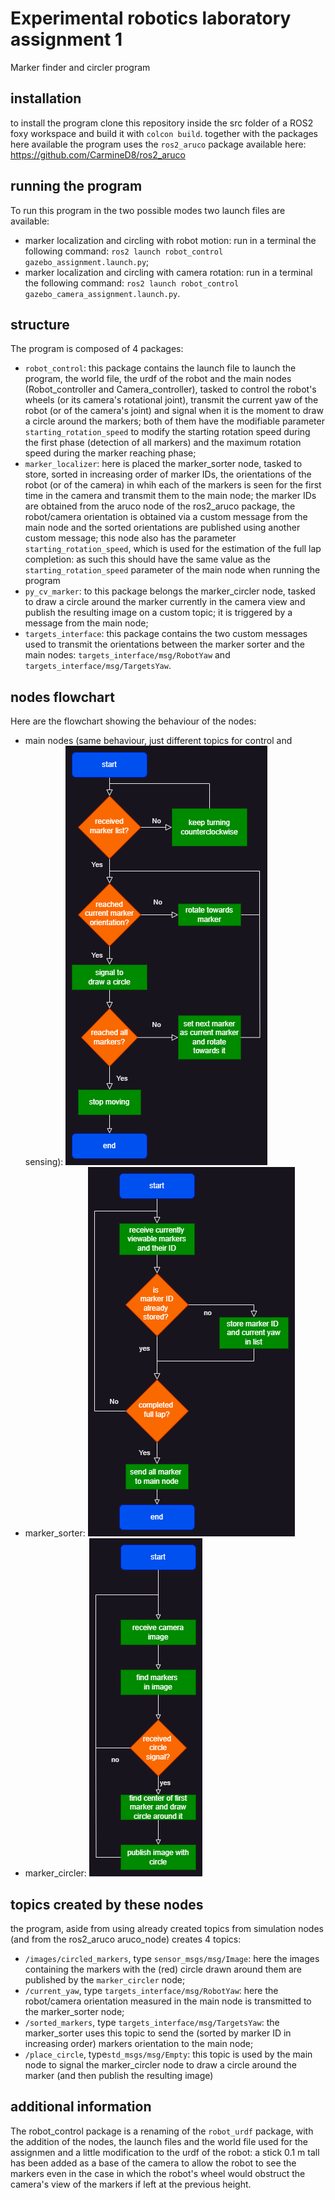 # Experimental robotics laboratory assignment 1
Marker finder and circler program
## installation
to install the program clone this repository inside the src folder of a ROS2 foxy workspace and build it with `colcon build`.
together with the packages here available the program uses the `ros2_aruco` package available here: https://github.com/CarmineD8/ros2_aruco
## running the program
To run this program in the two possible modes two launch files are available:
- marker localization and circling with robot motion: run in a terminal the following command:
`ros2 launch robot_control gazebo_assignment.launch.py`;
- marker localization and circling with camera rotation: run in a terminal the following command:
`ros2 launch robot_control gazebo_camera_assignment.launch.py`.
## structure
The program is composed of 4 packages: 
- `robot_control`: this package contains the launch file to launch the program, the world file, the urdf of the robot and the main nodes (Robot_controller and Camera_controller), tasked to control the robot's wheels (or its camera's rotational joint), transmit the current yaw of the robot (or of the camera's joint) and signal when it is the moment to draw a circle around the markers; both of them have the modifiable parameter `starting_rotation_speed` to modify the starting rotation speed during the first phase (detection of all markers) and the maximum rotation speed during the marker reaching phase;
- `marker_localizer`: here is placed the marker_sorter node, tasked to store, sorted in increasing order of marker IDs, the orientations of the robot (or of the camera) in whih each of the markers is seen for the first time in the camera and transmit them to the main node; the marker IDs are obtained from the aruco node of the ros2_aruco package, the robot/camera orientation is obtained via a custom message from the main node and the sorted orientations are published using another custom message; this node also has the parameter `starting_rotation_speed`, which is used for the estimation of the full lap completion: as such this should have the same value as the `starting_rotation_speed` parameter of the main node when running the program
- `py_cv_marker`: to this package belongs the marker_circler node, tasked to draw a circle around the marker currently in the camera view and publish the resulting image on a custom topic; it is triggered by a message from the main node;
- `targets_interface`: this package contains the two custom messages used to transmit the orientations between the marker sorter and the main nodes: `targets_interface/msg/RobotYaw` and `targets_interface/msg/TargetsYaw`.
## nodes flowchart
Here are the flowchart showing the behaviour of the nodes:
- main nodes (same behaviour, just different topics for control and sensing):
![flowchart showing logic of the main/control nodes](flowcharts_images/main_control_image.png)
- marker_sorter:
![flowchart showing logic of the marker_sorter node](flowcharts_images/marker_sorter_image.png)
- marker_circler:
![flowchart showing logic of the marker_circler node](flowcharts_images/marker_circler_image.png)
## topics created by these nodes
the program, aside from using already created topics from simulation nodes (and from the ros2_aruco aruco_node) creates 4 topics:
- `/images/circled_markers`, type `sensor_msgs/msg/Image`: here the images containing the markers with the (red) circle drawn around them are published by the `marker_circler` node;
- `/current_yaw`, type `targets_interface/msg/RobotYaw`: here the robot/camera orientation measured in the main node is transmitted to the marker_sorter node;
- `/sorted_markers`, type `targets_interface/msg/TargetsYaw`: the marker_sorter uses this topic to send the (sorted by marker ID in increasing order) markers orientation to the main node;
- `/place_circle`, type`std_msgs/msg/Empty`: this topic is used by the main node to signal the marker_circler node to draw a circle around the marker (and then publish the resulting image)
## additional information
The robot_control package is a renaming of the `robot_urdf` package, with the addition of the nodes, the launch files and the world file used for the assignmen and a little modification to the urdf of the robot: a stick 0.1 m tall has been added as a base of the camera to allow the robot to see the markers even in the case in which the robot's wheel would obstruct the camera's view of the markers if left at the previous height.